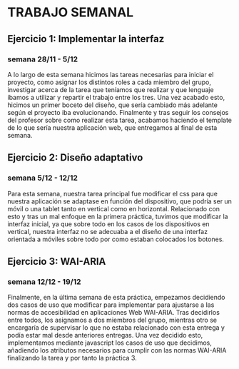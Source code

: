 # TRABAJO SEMANAL

## Ejercicio 1: Implementar la interfaz
### semana 28/11 - 5/12  
A lo largo de esta semana hicimos las tareas necesarias para iniciar el proyecto, como asignar los distintos roles a cada miembro del grupo, investigar acerca de la tarea que teníamos que realizar y que lenguaje íbamos a utilizar y repartir el trabajo entre los tres. Una vez acabado esto, hicimos un primer boceto del diseño, que sería cambiado más adelante según el proyecto iba evolucionando. Finalmente y tras seguir los consejos del profesor sobre como realizar esta tarea, acabamos haciendo el template de lo que sería nuestra aplicación web, que entregamos al final de esta semana.

## Ejercicio 2: Diseño adaptativo  
### semana 5/12 - 12/12  
Para esta semana, nuestra tarea principal fue modificar el css para que nuestra aplicación se adaptase en función del dispositivo, que podría ser un móvil o una tablet tanto en vertical como en horizontal. Relacionado con esto y tras un mal enfoque en la primera práctica, tuvimos que modificar la interfaz inicial, ya que sobre todo en los casos de los dispositivos en vertical, nuestra interfaz no se adecuaba a el diseño de una interfaz orientada a móviles sobre todo por como estaban colocados los botones.

## Ejercicio 3: WAI-ARIA
### semana 12/12 - 19/12  
Finalmente, en la última semana de esta práctica, empezamos decidiendo dos casos de uso que modificar para implementar para ajustarse a las normas de accesibilidad en aplicaciones Web WAI-ARIA. Tras decidirlos entre todos, los asignamos a dos miembros del grupo, mientras otro se encargaría de supervisar lo que no estaba relacionado con esta entrega y podía estar mal desde anteriores entregas. Una vez decidido esto, implementamos mediante javascript los casos de uso que decidimos, añadiendo los atributos necesarios para cumplir con las normas WAI-ARIA finalizando la tarea y por tanto la práctica 3.